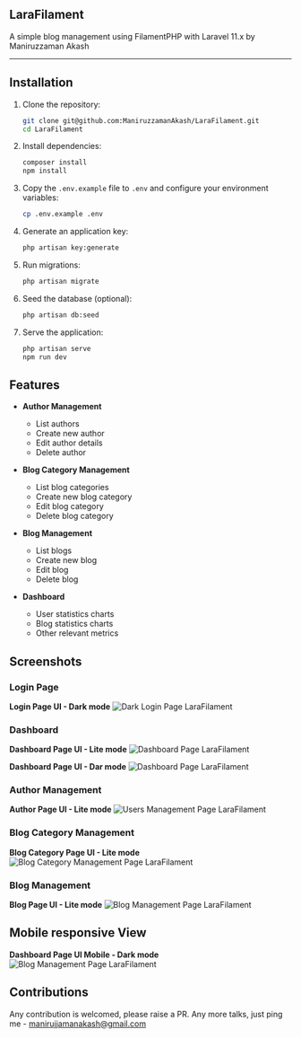 ## LaraFilament

A simple blog management using FilamentPHP with Laravel 11.x by Maniruzzaman Akash

----

## Installation

1. Clone the repository:

    ```bash
    git clone git@github.com:ManiruzzamanAkash/LaraFilament.git
    cd LaraFilament
    ```

2. Install dependencies:

    ```bash
    composer install
    npm install
    ```

3. Copy the `.env.example` file to `.env` and configure your environment variables:

    ```bash
    cp .env.example .env
    ```

4. Generate an application key:

    ```bash
    php artisan key:generate
    ```

5. Run migrations:

    ```bash
    php artisan migrate
    ```

6. Seed the database (optional):

    ```bash
    php artisan db:seed
    ```

7. Serve the application:
    ```bash
    php artisan serve
    npm run dev
    ```

## Features

-   **Author Management**

    -   List authors
    -   Create new author
    -   Edit author details
    -   Delete author

-   **Blog Category Management**

    -   List blog categories
    -   Create new blog category
    -   Edit blog category
    -   Delete blog category

-   **Blog Management**

    -   List blogs
    -   Create new blog
    -   Edit blog
    -   Delete blog

-   **Dashboard**
    -   User statistics charts
    -   Blog statistics charts
    -   Other relevant metrics

## Screenshots

### Login Page
<b>Login Page UI - Dark mode</b>
![Dark Login Page LaraFilament](screenshots/login-page-dark.png)

### Dashboard

<b>Dashboard Page UI - Lite mode</b>
![Dashboard Page LaraFilament](screenshots/dashboard-page-lite.png)

<b>Dashboard Page UI - Dar mode</b>
![Dashboard Page LaraFilament](screenshots/dashboard-page-dark.png)

### Author Management
<b>Author Page UI - Lite mode</b>
![Users Management Page LaraFilament](screenshots/author-page-lite.png)

### Blog Category Management
<b>Blog Category Page UI - Lite mode</b>
![Blog Category Management Page LaraFilament](screenshots/blog-categories-lite.png)

### Blog Management
<b>Blog Page UI - Lite mode</b>
![Blog Management Page LaraFilament](screenshots/blog-posts-page-lite.png)

## Mobile responsive View
<b>Dashboard Page UI Mobile - Dark mode</b>
![Blog Management Page LaraFilament](screenshots/mobile-responsive-view-dark.png)


## Contributions
Any contribution is welcomed, please raise a PR. Any more talks, just ping me - manirujjamanakash@gmail.com